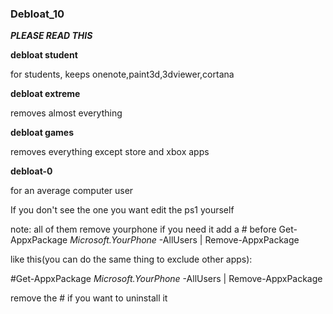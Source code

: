 ### Debloat_10
**_PLEASE READ THIS_**

**debloat student**

for students, keeps onenote,paint3d,3dviewer,cortana

**debloat extreme**

removes almost everything

**debloat games**

removes everything except store and xbox apps

**debloat-0**

for an average computer user

If you don't see the one you want edit the ps1 yourself

note: all of them remove yourphone if you need it add a # before Get-AppxPackage *Microsoft.YourPhone* -AllUsers | Remove-AppxPackage

like this(you can do the same thing to exclude other apps):

#Get-AppxPackage *Microsoft.YourPhone* -AllUsers | Remove-AppxPackage

remove the # if you want to uninstall it
